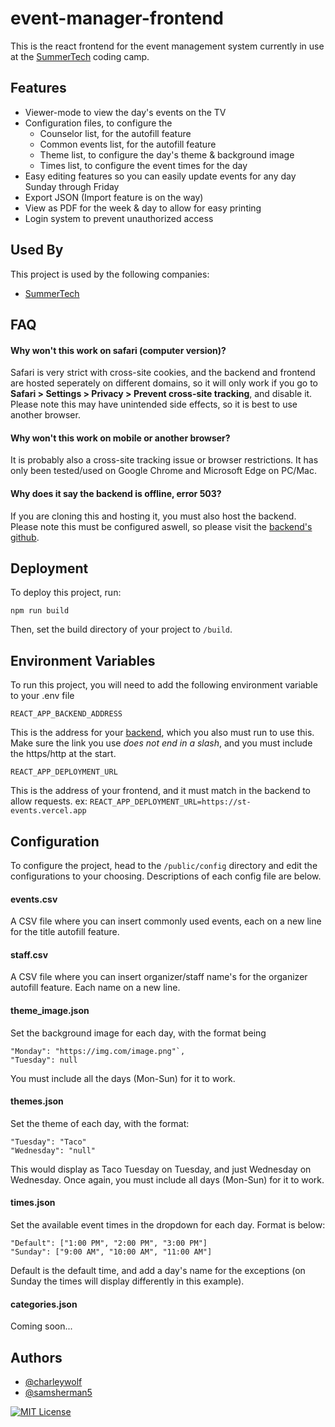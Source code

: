 # event-manager-frontend

This is the react frontend for the event management system currently in use at the [SummerTech](https://summertech.net/) coding camp.

## Features

- Viewer-mode to view the day's events on the TV
- Configuration files, to configure the
  - Counselor list, for the autofill feature
  - Common events list, for the autofill feature
  - Theme list, to configure the day's theme & background image
  - Times list, to configure the event times for the day
- Easy editing features so you can easily update events for any day Sunday through Friday
- Export JSON (Import feature is on the way)
- View as PDF for the week & day to allow for easy printing
- Login system to prevent unauthorized access

## Used By

This project is used by the following companies:

- [SummerTech](https://summertech.net)

## FAQ

#### Why won't this work on safari (computer version)?

Safari is very strict with cross-site cookies, and the backend and frontend are hosted seperately on different domains, so it will only work if you go to **Safari > Settings > Privacy > Prevent cross-site tracking**, and disable it. Please note this may have unintended side effects, so it is best to use another browser.

#### Why won't this work on mobile or another browser?

It is probably also a cross-site tracking issue or browser restrictions. It has only been tested/used on Google Chrome and Microsoft Edge on PC/Mac.

#### Why does it say the backend is offline, error 503?

If you are cloning this and hosting it, you must also host the backend. Please note this must be configured aswell, so please visit the [backend's github](https://github.com/charleywolf/event-manager-backend).

## Deployment

To deploy this project, run:

`npm run build`

Then, set the build directory of your project to `/build`.

## Environment Variables

To run this project, you will need to add the following environment variable to your .env file

`REACT_APP_BACKEND_ADDRESS`

This is the address for your [backend](https://github.com/charleywolf/event-manager-backend), which you also must run to use this. Make sure the link you use _does not end in a slash_, and you must include the https/http at the start.

`REACT_APP_DEPLOYMENT_URL`

This is the address of your frontend, and it must match in the backend to allow requests. ex: `REACT_APP_DEPLOYMENT_URL=https://st-events.vercel.app`

## Configuration

To configure the project, head to the `/public/config` directory and edit the configurations to your choosing. Descriptions of each config file are below.

#### events.csv

A CSV file where you can insert commonly used events, each on a new line for the title autofill feature.

#### staff.csv

A CSV file where you can insert organizer/staff name's for the organizer autofill feature. Each name on a new line.

#### theme_image.json

Set the background image for each day, with the format being

```
"Monday": "https://img.com/image.png"`,
"Tuesday": null
```

You must include all the days (Mon-Sun) for it to work.

#### themes.json

Set the theme of each day, with the format:

```
"Tuesday": "Taco"
"Wednesday": "null"
```

This would display as Taco Tuesday on Tuesday, and just Wednesday on Wednesday. Once again, you must include all days (Mon-Sun) for it to work.

#### times.json

Set the available event times in the dropdown for each day. Format is below:

```
"Default": ["1:00 PM", "2:00 PM", "3:00 PM"]
"Sunday": ["9:00 AM", "10:00 AM", "11:00 AM"]
```

Default is the default time, and add a day's name for the exceptions (on Sunday the times will display differently in this example).

#### categories.json

Coming soon...

## Authors

- [@charleywolf](https://github.com/charleywolf)
- [@samsherman5](https://github.com/samsherman5)

[![MIT License](https://img.shields.io/badge/License-MIT-green.svg)](https://choosealicense.com/licenses/mit/)

